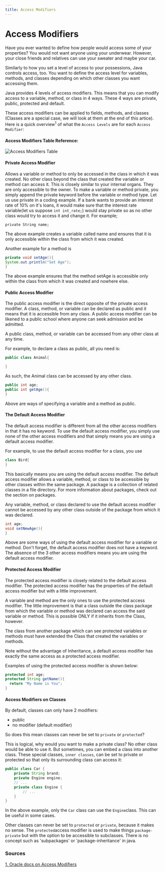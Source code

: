 ```yaml
---
title: Access Modifiers
---
```

# Access Modifiers

Have you ever wanted to define how people would access some of your properties? You would not want anyone using your underwear. However, your close friends and relatives can use your sweater and maybe your car.

Similarly to how you set a level of access to your possessions, Java controls access, too. You want to define the access level for variables, methods, and classes depending on which other classes you want accessing them.

Java provides 4 levels of access modifiers. This means that you can modify access to a variable, method, or class in 4 ways. These 4 ways are private, public, protected and default.

These access modifiers can be applied to fields, methods, and classes (Classes are a special case, we will look at them at the end of this artice). Here is a quick overview<sup>1</sup> of what the `Access Levels` are for each `Access Modifier`:

#### Access Modifiers Table Reference: 
![Access Modifiers Table](https://i.imgur.com/zoMspyn.png)

#### Private Access Modifier
Allows a variable or method to only be accessed in the class in which it was created. No other class beyond the class that created the variable or method can access it. This is closely similar to your internal organs. They are only accessible to the owner. To make a variable or method private, you simply append the private keyword before the variable or method type.
Let us use private in a coding example. If a bank wants to provide an interest rate of 10% on it's loans, it would make sure that the interest rate variable(let us suppose `int int_rate;`) would stay private so as no other class would try to access it and change it. 
For example;

`private String name;`
       
The above example creates a variable called name and ensures that it is only accessible within the class from which it was created.
 
Another example for a method is
 ```java
 private void setAge(){
 System.out.println("Set Age");
 }
 ```
The above example ensures that the method setAge is accessible only within the class from which it was created and nowhere else.
 
#### Public Access Modifier
The public access modifier is the direct opposite of the private access modifier. A class, method, or variable can be declared as public and it means that it is accessible from any class. A public access modifier can be likened to a public school where anyone can seek admission and be admitted.

 
A public class, method, or variable can be accessed from any other class at any time.
 
For example, to declare a class as public, all you need is:
```java
public class Animal{

}
```
    
As such, the Animal class can be accessed by any other class.
```java
public int age;
public int getAge(){
}
```
    
Above are ways of specifying a variable and a method as public.

#### The Default Access Modifier
The default access modifier is different from all the other access modifiers in that it has no keyword. To use the default access modifier, you simply use none of the other access modifiers and that simply means you are using a default access modifier.

For example, to use the default access modifier for a class, you use

```java
class Bird{
}
```
    
This basically means you are using the default access modifier. The default access modifier allows a variable, method, or class to be accessible by other classes within the same package. A package is a collection of related classes in a file directory. For more information about packages, check out the section on packages.

Any variable, method, or class declared to use the default access modifier cannot be accessed by any other class outside of the package from which it was declared.
```java
int age;
void setNewAge(){
}
```
    
Above are some ways of using the default access modifier for a variable or method.
Don't forget, the default access modifier does not have a keyword. The absence of the 3 other access modifiers means you are using the default access modifier.

#### Protected Access Modifier
The protected access modifier is closely related to the default access modifier. The protected access modifier has the properties of the default access modifier but with a little improvement.

A variable and method are the only ones to use the protected access modifier. The little improvement is that a class outside the class package from which the variable or method was declared can access the said variable or method. This is possible ONLY if it inherits from the Class, however.

The class from another package which can see protected variables or methods must have extended the Class that created the variables or methods.

Note without the advantage of Inheritance, a default access modifier has exactly the same access as a protected access modifier.

Examples of using the protected access modifier is shown below:
```java
protected int age;
protected String getName(){
  return "My Name is You";
}
```

#### Access Modifiers on Classes
By default, classes can only have 2 modifiers: 
- public
- no modifier (default modifier)

So does this mean classes can never be set to `private` or `protected`?

This is logical, why would you want to make a private class? No other class would be able to use it. But sometimes, you can embed a class into another class. These special classes, `inner classes`, can be set to private or protected so that only its surrounding class can access it:

```java
public class Car {
    private String brand;
    private Engine engine;
    // ...    
    private class Engine {
        // ...
    }
}
```

In the above example, only the `Car` class can use the `Engine`class. This can be useful in some cases.

Other classes can never be set to `protected` or `private`, because it makes no sense. The `protected`access modifier is used to make things `package-private` but with the option to be accessible to subclasses. There is no concept such as 'subpackages' or 'package-inheritance' in java.

### Sources
[1. Oracle docs on Access Modifiers](https://docs.oracle.com/javase/tutorial/java/javaOO/accesscontrol.html "Oracle Docs")
